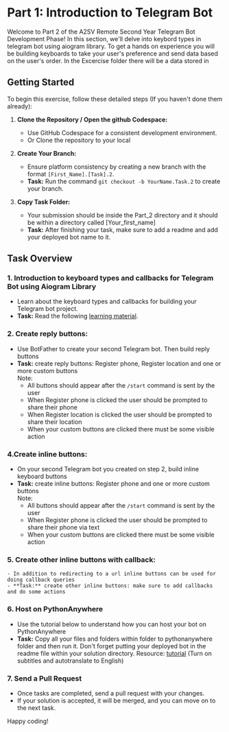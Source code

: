 # Part 1: Introduction to Telegram Bot

Welcome to Part 2 of the A2SV Remote Second Year Telegram Bot Development Phase! In this section, we'll delve into keybord types in telegram bot using aiogram library. To get a hands on experience you will be building keyboards to take your user's preference and send data based on the user's order. In the Excercise folder there will be a data stored in 

## Getting Started

To begin this exercise, follow these detailed steps (If you haven't done them already):

1. **Clone the Repository / Open the github Codespace:**
   - Use GitHub Codespace for a consistent development environment.
   - Or Clone the repository to your local 

2. **Create Your Branch:**
   - Ensure platform consistency by creating a new branch with the format `[First_Name].[Task].2`.
   - **Task:** Run the command `git checkout -b YourName.Task.2` to create your branch.

3. **Copy Task Folder:**
   - Your submission should be inside the Part_2 directory and it should be within a directory called [Your_first_name]
   - **Task:** After finishing your task, make sure to add a readme and add your deployed bot name to it.

## Task Overview

### 1. Introduction to keyboard types and callbacks for Telegram Bot using Aiogram Library
   - Learn about the keyboard types and callbacks for building your Telegram bot project.
   - **Task:** Read the following [learning material](https://docs.google.com/document/d/1jhgL_lXxaGzKUmxj8Rz-I6jIcLqVJQQMAY2EUcxhH04/edit?usp=sharing).

### 2. Create reply buttons:
   - Use BotFather to create your second Telegram bot. Then build reply buttons
   - **Task:** create reply buttons: Register phone, Register location and one or more custom buttons <br> 
   Note: 
        - All buttons should appear after the `/start` command is sent by the user
        - When Register phone is clicked the user should be prompted to share their phone
        - When Register location is clicked the user should be prompted to share their location
        - When your custom buttons are clicked there must be some visible action
         

### 4.Create inline buttons:
   - On your second Telegram bot you created on step 2, build inline keyboard buttons
   - **Task:** create inline buttons: Register phone and one or more custom buttons <br> 
   Note: 
        - All buttons should appear after the `/start` command is sent by the user
        - When Register phone is clicked the user should be prompted to share their phone via text
        - When your custom buttons are clicked there must be some visible action

### 5. Create other inline buttons with callback:
    - In addition to redirecting to a url inline buttons can be used for doing callback queries
    - **Task:** create other inline buttons: make sure to add callbacks and do some actions

### 6. Host on PythonAnywhere

   - Use the tutorial below to understand how you can host your bot on PythonAnywhere
   - **Task:** Copy all your files and folders within folder to pythonanywhere folder and then run it. Don't forget putting your deployed bot in the readme file within your solution directory.
   Resource: [tutorial](https://youtu.be/mYlM4RWTHnk) (Turn on subtitles and autotranslate to English)
     
### 7. Send a Pull Request
   - Once tasks are completed, send a pull request with your changes.
   - If your solution is accepted, it will be merged, and you can move on to the next task.

Happy coding!

